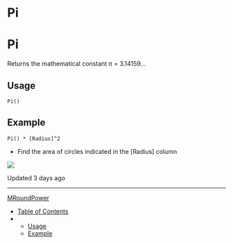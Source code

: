 # Pi

# Pi

Returns the mathematical constant π = 3.14159…

## Usage

```
Pi()
```

## Example

```
Pi() * [Radius]^2
```

* Find the area of circles indicated in the [Radius] column

![](https://files.readme.io/3f4fef1-777.png)

Updated 3 days ago

---

[MRound](/docs/mround)[Power](/docs/power)

* [Table of Contents](#)
* + [Usage](#usage)
  + [Example](#example)